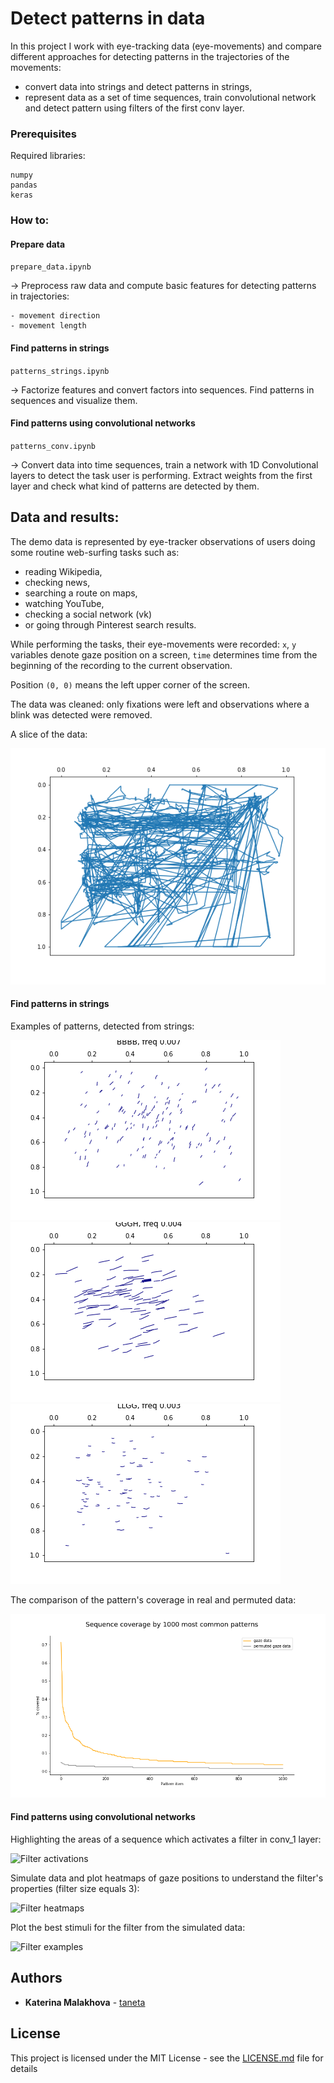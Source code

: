 # Detect patterns in data

In this project I work with eye-tracking data (eye-movements) and compare different approaches for detecting patterns in the trajectories of the movements: 

- convert data into strings and detect patterns in strings,
- represent data as a set of time sequences, train convolutional network and detect pattern using filters of the first conv layer.


### Prerequisites

Required libraries:

```
numpy
pandas
keras
```
### How to:

#### Prepare data

`prepare_data.ipynb`

&rarr; Preprocess raw data and compute basic features for detecting patterns in trajectories:

	- movement direction
	- movement length


#### Find patterns in strings

`patterns_strings.ipynb`

&rarr; Factorize features and convert factors into sequences. Find patterns in sequences and visualize them.


#### Find patterns using convolutional networks

`patterns_conv.ipynb`

&rarr; Convert data into time sequences, train a network with 1D Convolutional layers to detect the task user is performing. Extract weights from the first layer and check what kind of patterns are detected by them.


## Data and results:

The demo data is represented by eye-tracker observations of users doing some routine web-surfing tasks such as:
- reading Wikipedia,
- checking news,
- searching a route on maps,
- watching YouTube,
- checking a social network (vk)
- or going through Pinterest search results.

While performing the tasks, their eye-movements were recorded: `x`, `y` variables denote gaze position on a screen, `time` determines time from the beginning of the recording to the current observation.

Position `(0, 0)` means the left upper corner of the screen.

The data was cleaned: only fixations were left and observations where a blink was detected were removed.

A slice of the data: 

![Eye movements](imgs/et_data.png)

#### Find patterns in strings

Examples of patterns, detected from strings:

![Pattern 1](imgs/pattern_0.png) ![Pattern 2](imgs/pattern_6.png) ![Pattern 3](imgs/pattern_13.png)

The comparison of the pattern's coverage in real and permuted data:

![Coverage](imgs/compare_coverage.png)

#### Find patterns using convolutional networks

Highlighting the areas of a sequence which activates a filter in conv_1 layer:

![Filter activations](conv1_2_act_on_data.png)

Simulate data and plot heatmaps of gaze positions to understand the filter's properties (filter size equals 3):

![Filter heatmaps](conv1_2_act_heatmap.png)

Plot the best stimuli for the filter from the simulated data:

![Filter examples](conv1_2_sim_data.png)


## Authors

* **Katerina Malakhova** - [taneta](https://github.com/taneta)


## License

This project is licensed under the MIT License - see the [LICENSE.md](LICENSE.md) file for details